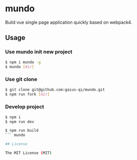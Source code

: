 # mundo
Build vue single page application quickly based on webpack4.

## Usage

### Use mundo init new project

```bash
$ npm i mundo -g
$ mundo [dir]
```

### Use git clone

```bash
$ git clone git@github.com:gaius-qi/mundo.git
$ npm run fork [dir]
```

### Develop project

```bash
$ npm i
$ npm run dev

$ npm run build
``` mundo

## License

The MIT License (MIT)
